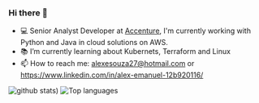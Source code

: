 ### Hi there 👋

- :computer: Senior Analyst Developer at [Accenture](https://www.accenture.com/), I'm currently working with Python and Java in cloud solutions on AWS.
- :books: I’m currently learning about Kubernets, Terraform and Linux
- 📫 How to reach me: alexesouza27@hotmail.com or https://www.linkedin.com/in/alex-emanuel-12b920116/

![github stats](https://github-readme-stats.vercel.app/api?username=alexemanuel&show_icons=true&hide_title=true&compact=true?theme=tokyonight))
![Top languages](https://github-readme-stats.vercel.app/api/top-langs/?username=alexemanuel&layout=compact?theme=tokyonight)
